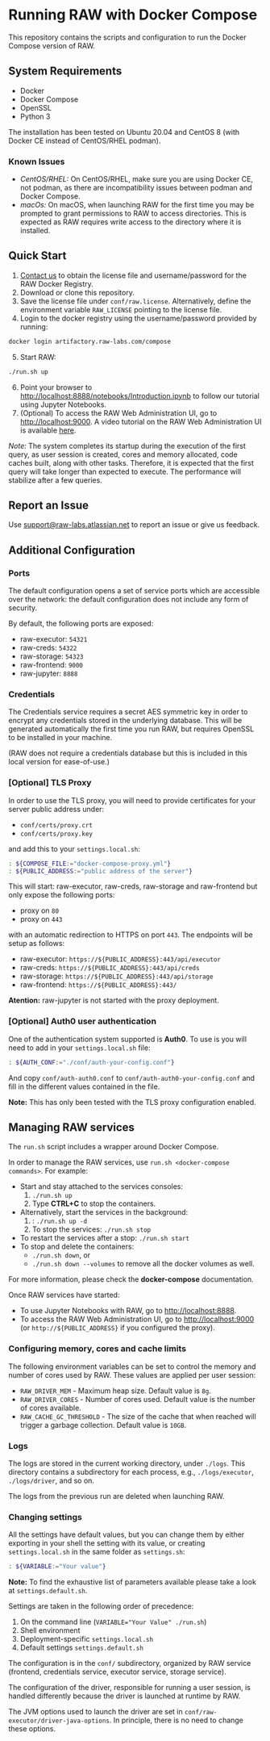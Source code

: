 # Running RAW with Docker Compose

This repository contains the scripts and configuration to run the Docker Compose version of RAW.

## System Requirements

- Docker
- Docker Compose
- OpenSSL
- Python 3

The installation has been tested on Ubuntu 20.04 and CentOS 8 (with Docker CE instead of CentOS/RHEL podman).

### Known Issues

* *CentOS/RHEL:* On CentOS/RHEL, make sure you are using Docker CE, not podman, as there are incompatibility issues between podman and Docker Compose.
* *macOs:* On macOS, when launching RAW for the first time you may be prompted to grant permissions to RAW to access directories. This is expected as RAW requires write access to the directory where it is installed.

## Quick Start

1. [Contact us](https://www.raw-labs.com/contact-us/) to obtain the license file and username/password for the RAW Docker Registry.
2. Download or clone this repository.
3. Save the license file under `conf/raw.license`. Alternatively, define the environment variable `RAW_LICENSE` pointing to the license file.
4. Login to the docker registry using the username/password provided by running:
```sh
docker login artifactory.raw-labs.com/compose
```
5. Start RAW:
```sh
./run.sh up
```
6. Point your browser to [http://localhost:8888/notebooks/Introduction.ipynb](http://localhost:8888/notebooks/Introduction.ipynb) to follow our tutorial using Jupyter Notebooks.
7. (Optional) To access the RAW Web Administration UI, go to [http://localhost:9000](http://localhost:9000). A video tutorial on the RAW Web Administration UI is available [here](https://www.youtube.com/playlist?list=PLS9s46JylP7G39cAk8kDEwFOJcT6q29qD).

*Note:* The system completes its startup during the execution of the first query, as user session is created, cores and memory allocated, code caches built, along with other tasks. Therefore, it is expected that the first query will take longer than expected to execute. The performance will stabilize after a few queries.

## Report an Issue

Use [support@raw-labs.atlassian.net](mailto:support@raw-labs.atlassian.net) to report an issue or give us feedback.

## Additional Configuration

### Ports

The default configuration opens a set of service ports which are accessible over the network: the default configuration does not include any form of security.

By default, the following ports are exposed:
 * raw-executor: `54321`
 * raw-creds: `54322`
 * raw-storage: `54323`
 * raw-frontend: `9000`
 * raw-jupyter: `8888`

### Credentials

The Credentials service requires a secret AES symmetric key in order to encrypt any  credentials stored in the underlying database. This will be generated automatically the first time you run RAW, but requires OpenSSL to be installed in your machine.

(RAW does not require a credentials database but this is included in this local version for ease-of-use.)

### [Optional] TLS Proxy

In order to use the TLS proxy, you will need to provide certificates for your server public address under:

 * `conf/certs/proxy.crt`
 * `conf/certs/proxy.key`

and add this to your `settings.local.sh`:

```sh
: ${COMPOSE_FILE:="docker-compose-proxy.yml"}
: ${PUBLIC_ADDRESS:="public address of the server"}
```

This will start: raw-executor, raw-creds, raw-storage and raw-frontend but only expose the following ports:

 * proxy on `80`
 * proxy on `443`

with an automatic redirection to HTTPS on port `443`. The endpoints will be setup as follows:

 * raw-executor: `https://${PUBLIC_ADDRESS}:443/api/executor`
 * raw-creds: `https://${PUBLIC_ADDRESS}:443/api/creds`
 * raw-storage: `https://${PUBLIC_ADDRESS}:443/api/storage`
 * raw-frontend: `https://${PUBLIC_ADDRESS}:443/` 

**Atention:** raw-jupyter is not started with the proxy deployment.

### [Optional] Auth0 user authentication

One of the authentication system supported is **Auth0**. To use is you will need to add in your `settings.local.sh` file:

```sh
: ${AUTH_CONF:="./conf/auth-your-config.conf"} 
```

And copy `conf/auth-auth0.conf` to `conf/auth-auth0-your-config.conf` and fill in the different values contained in the file.

**Note:** This has only been tested with the TLS proxy configuration enabled.

## Managing RAW services

The `run.sh` script includes a wrapper around Docker Compose.

In order to manage the RAW services, use `run.sh <docker-compose commands>`. For example:

 * Start and stay attached to the services consoles:
   1. `./run.sh up`
   2. Type **CTRL+C** to stop the containers.
 * Alternatively, start the services in the background:
   1. : `./run.sh up -d`
   2. To stop the services: `./run.sh stop`
 * To restart the services after a stop: `./run.sh start`
 * To stop and delete the containers: 
   * `./run.sh down`, or 
   * `./run.sh down --volumes` to remove all the docker volumes as well.

For more information, please check the **docker-compose** documentation.

Once RAW services have started:
* To use Jupyter Notebooks with RAW, go to [http://localhost:8888](http://localhost:8888). 
* To access the RAW Web Administration UI, go to [http://localhost:9000](http://localhost:9000) (or `http://${PUBLIC_ADDRESS}` if you configured the proxy).

### Configuring memory, cores and cache limits

The following environment variables can be set to control the memory and number of cores used by RAW. These values are applied per user session:
- `RAW_DRIVER_MEM` - Maximum heap size. Default value is `8g`.
- `RAW_DRIVER_CORES` - Number of cores used. Default value is the number of cores available.
- `RAW_CACHE_GC_THRESHOLD` - The size of the cache that when reached will trigger a garbage collection. Default value is `10GB`.

### Logs

The logs are stored in the current working directory, under  `./logs`.
This directory contains a subdirectory for each process, e.g., `./logs/executor`, `./logs/driver`, and so on.

The logs from the previous run are deleted when launching RAW.

### Changing settings

All the settings have default values, but you can change them by either exporting in your shell the setting with its value, or creating `settings.local.sh` in the same folder as `settings.sh`:

```sh
: ${VARIABLE:="Your value"}
```

**Note:** To find the exhaustive list of parameters available please take a look at `settings.default.sh`.

Settings are taken in the following order of precedence:

  1. On the command line (`VARIABLE="Your Value" ./run.sh`)
  2. Shell environment
  3. Deployment-specific `settings.local.sh`
  4. Default settings `settings.default.sh`

The configuration is in the `conf/` subdirectory, organized by RAW service (frontend, credentials service, executor service, storage service).

The configuration of the driver, responsible for running a user session, is handled differently because the driver is launched at runtime by RAW.

The JVM options used to launch the driver are set in `conf/raw-executor/driver-java-options`. In principle, there is no need to change these options.
